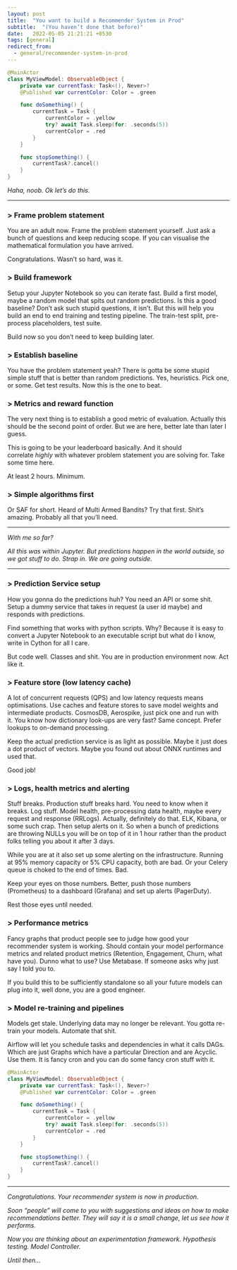 ```yaml
---
layout: post
title:  "You want to build a Recommender System in Prod"
subtitle:  "(You haven’t done that before)"
date:   2022-05-05 21:21:21 +0530
tags: [general]
redirect_from:
  - general/recommender-system-in-prod
---
```

  

```swift
@MainActor
class MyViewModel: ObservableObject {
    private var currentTask: Task<(), Never>?
    @Published var currentColor: Color = .green

    func doSomething() {
        currentTask = Task {
            currentColor = .yellow
            try? await Task.sleep(for: .seconds(5))
            currentColor = .red
        }
    }

    func stopSomething() {
        currentTask?.cancel()
    }
}
```

  

_Haha, noob. Ok let’s do this._



* * *

  

### \> Frame problem statement

You are an adult now. Frame the problem statement yourself. Just ask a bunch of questions and keep reducing scope. If you can visualise the mathematical formulation you have arrived. 

Congratulations. Wasn’t so hard, was it.

  

### \> Build framework

Setup your Jupyter Notebook so you can iterate fast. Build a first model, maybe a random model that spits out random predictions. Is this a good baseline? Don’t ask such stupid questions, it isn’t. But this will help you build an end to end training and testing pipeline. The train-test split, pre-process placeholders, test suite. 

Build now so you don’t need to keep building later. 

  

### \> Establish baseline

You have the problem statement yeah? There is gotta be some stupid simple stuff that is better than random predictions. Yes, heuristics. Pick one, or some. Get test results. Now this is the one to beat. 

  

### \> Metrics and reward function

The very next thing is to establish a good metric of evaluation. Actually this should be the second point of order. But we are here, better late than later I guess.

This is going to be your leaderboard basically. And it should correlate _highly_ with whatever problem statement you are solving for. Take some time here. 

At least 2 hours. Minimum.

  

### \> Simple algorithms first

Or SAF for short. Heard of Multi Armed Bandits? Try that first. Shit’s amazing. Probably all that you’ll need.

  

* * *

_With me so far?_ 

_All this was within Jupyter. But predictions happen in the world outside, so we got stuff to do. Strap in. We are going outside._

* * *

  

### \> Prediction Service setup

How you gonna do the predictions huh? You need an API or some shit. Setup a dummy service that takes in request (a user id maybe) and responds with predictions. 

Find something that works with python scripts. Why? Because it is easy to convert a Jupyter Notebook to an executable script but what do I know, write in Cython for all I care. 

But code well. Classes and shit. You are in production environment now. Act like it.

  

### \> Feature store (low latency cache)

A lot of concurrent requests (QPS) and low latency requests means optimisations. Use caches and feature stores to save model weights and intermediate products. CosmosDB, Aerospike, just pick one and run with it. You know how dictionary look-ups are very fast? Same concept. Prefer lookups to on-demand processing.

Keep the actual prediction service is as light as possible. Maybe it just does a dot product of vectors. Maybe you found out about ONNX runtimes and used that. 

Good job!

  

### \> Logs, health metrics and alerting

Stuff breaks. Production stuff breaks hard. You need to know when it breaks. Log stuff. Model health, pre-processing data health, maybe every request and response (RRLogs). Actually, definitely do that. ELK, Kibana, or some such crap. Then setup alerts on it. So when a bunch of predictions are throwing NULLs you will be on top of it in 1 hour rather than the product folks telling you about it after 3 days.

While you are at it also set up some alerting on the infrastructure. Running at 95% memory capacity or 5% CPU capacity, both are bad. Or your Celery queue is choked to the end of times. Bad.

Keep your eyes on those numbers. Better, push those numbers (Prometheus) to a dashboard (Grafana) and set up alerts (PagerDuty). 

Rest those eyes until needed.

  

### \> Performance metrics

Fancy graphs that product people see to judge how good your recommender system is working. Should contain your model performance metrics and related product metrics (Retention, Engagement, Churn, what have you). Dunno what to use? Use Metabase. If someone asks why just say I told you to.

If you build this to be sufficiently standalone so all your future models can plug into it, well done, you are a good engineer.

  

### \> Model re-training and pipelines

Models get stale. Underlying data may no longer be relevant. You gotta re-train your models. Automate that shit. 

Airflow will let you schedule tasks and dependencies in what it calls DAGs. Which are just Graphs which have a particular Direction and are Acyclic. Use them. It is fancy cron and you can do some fancy cron stuff with it. 

```swift
@MainActor
class MyViewModel: ObservableObject {
    private var currentTask: Task<(), Never>?
    @Published var currentColor: Color = .green

    func doSomething() {
        currentTask = Task {
            currentColor = .yellow
            try? await Task.sleep(for: .seconds(5))
            currentColor = .red
        }
    }

    func stopSomething() {
        currentTask?.cancel()
    }
}
```
  

* * *

  

_Congratulations. Your recommender system is now in production._ 

_Soon “people” will come to you with suggestions and ideas on how to make recommendations better. They will say it is a small change, let us see how it performs._ 

_Now you are thinking about an experimentation framework. Hypothesis testing. Model Controller._

_Until then..._
